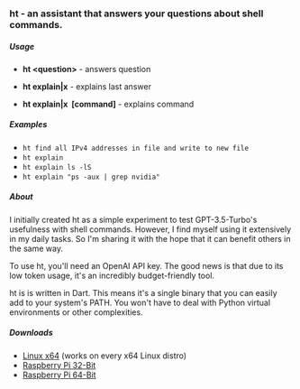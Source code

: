 ### ht - an assistant that answers your questions about shell commands.

##### Usage

- **ht &lt;question>** - answers question

- **ht explain|x** - explains last answer

- **ht explain|x &nbsp;[command]** - explains command

##### Examples

- `ht find all IPv4 addresses in file and write to new file`
- `ht explain`
- `ht explain ls -lS`
- `ht explain "ps -aux | grep nvidia"`

##### About

I initially created ht as a simple experiment to test GPT-3.5-Turbo's usefulness with shell commands. However, I find myself using it extensively in my daily tasks. So I'm sharing it with the hope that it can benefit others in the same way.

To use ht, you'll need an OpenAI API key. The good news is that due to its low token usage, it's an incredibly budget-friendly tool. 

ht is is written in Dart. This means it's a single binary that you can easily add to your system's PATH. You won't have to deal with Python virtual environments or other complexities. 

##### Downloads

- [Linux x64](download-link-for-Linux-x64) (works on every x64 Linux distro)
- [Raspberry Pi 32-Bit](download-link-for-Raspberry-Pi-32-Bit)
- [Raspberry Pi 64-Bit](download-link-for-Raspberry-Pi-64-Bit)